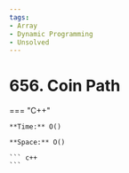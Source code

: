 ```yaml
---
tags:
- Array
- Dynamic Programming
- Unsolved
---
```



# 656. Coin Path

=== "C++"

    **Time:** O()

    **Space:** O()

    ``` c++
    ```